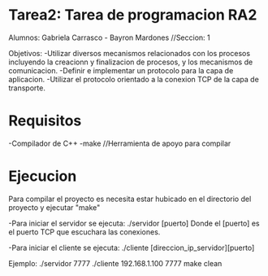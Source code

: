 # Tarea2: Tarea de programacion RA2
Alumnos: Gabriela Carrasco - Bayron Mardones
 //Seccion: 1

 Objetivos:
 -Utilizar diversos mecanismos relacionados con los procesos incluyendo la creacionn y finalizacion de procesos, y los mecanismos de comunicacion.
-Definir e implementar un protocolo para la capa de aplicacion.
-Utilizar el protocolo orientado a la conexion TCP de la capa de transporte.

# Requisitos
-Compilador de C++
-make //Herramienta de apoyo para compilar

# Ejecucion 
Para compilar el proyecto es necesita estar hubicado en el directorio del proyecto y ejecutar "make"

-Para iniciar el servidor se ejecuta:
./servidor [puerto]
Donde el [puerto] es el puerto TCP que escuchara las conexiones.

-Para iniciar el cliente se ejecuta:
./cliente [direccion_ip_servidor][puerto]

Ejemplo:
./servidor 7777
./cliente 192.168.1.100 7777
make clean 




